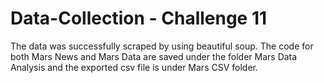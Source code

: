 # Data-Collection - Challenge 11

The data was successfully scraped by using beautiful soup.
The code for both Mars News and Mars Data are saved under the folder Mars Data Analysis and the exported csv file is under Mars CSV folder.
